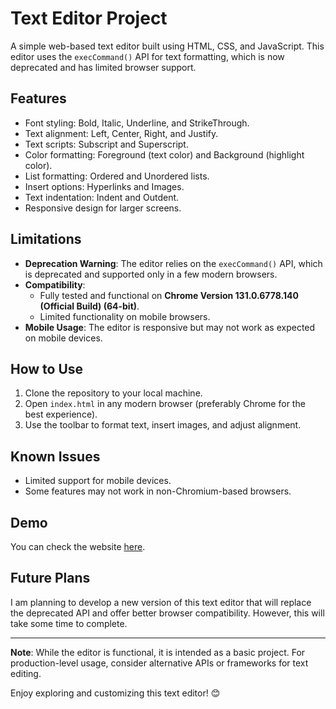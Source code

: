 # Text Editor Project

A simple web-based text editor built using HTML, CSS, and JavaScript. This editor uses the `execCommand()` API for text formatting, which is now deprecated and has limited browser support.

## Features

- Font styling: Bold, Italic, Underline, and StrikeThrough.
- Text alignment: Left, Center, Right, and Justify.
- Text scripts: Subscript and Superscript.
- Color formatting: Foreground (text color) and Background (highlight color).
- List formatting: Ordered and Unordered lists.
- Insert options: Hyperlinks and Images.
- Text indentation: Indent and Outdent.
- Responsive design for larger screens.

## Limitations

- **Deprecation Warning**: The editor relies on the `execCommand()` API, which is deprecated and supported only in a few modern browsers.
- **Compatibility**: 
  - Fully tested and functional on **Chrome Version 131.0.6778.140 (Official Build) (64-bit)**.
  - Limited functionality on mobile browsers.
- **Mobile Usage**: The editor is responsive but may not work as expected on mobile devices.

## How to Use

1. Clone the repository to your local machine.
2. Open `index.html` in any modern browser (preferably Chrome for the best experience).
3. Use the toolbar to format text, insert images, and adjust alignment.

## Known Issues

- Limited support for mobile devices.
- Some features may not work in non-Chromium-based browsers.

## Demo

You can check the website [here](https://text-editor-brown-theta.vercel.app/).

## Future Plans

I am planning to develop a new version of this text editor that will replace the deprecated API and offer better browser compatibility. However, this will take some time to complete.

---

**Note**: While the editor is functional, it is intended as a basic project. For production-level usage, consider alternative APIs or frameworks for text editing.

Enjoy exploring and customizing this text editor! 😊
